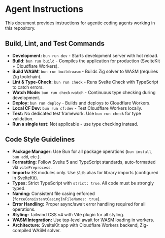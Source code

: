 # Agent Instructions

This document provides instructions for agentic coding agents working in this repository.

## Build, Lint, and Test Commands

- **Development:** `bun run dev` - Starts development server with hot reload.
- **Build:** `bun run build` - Compiles the application for production (SvelteKit + Cloudflare Workers).
- **Build WASM:** `bun run build:wasm` - Builds Zig solver to WASM (requires Zig toolchain).
- **Lint & Type-Check:** `bun run check` - Runs Svelte Check with TypeScript to catch errors.
- **Watch Mode:** `bun run check:watch` - Continuous type checking during development.
- **Deploy:** `bun run deploy` - Builds and deploys to Cloudflare Workers.
- **Local CF Dev:** `bun run cf:dev` - Test Cloudflare Workers locally.
- **Test:** No dedicated test framework. Use `bun run check` for type validation.
- **Run a single test:** Not applicable - use type checking instead.

## Code Style Guidelines

- **Package Manager:** Use Bun for all package operations (`bun install`, `bun add`, etc.).
- **Formatting:** Follow Svelte 5 and TypeScript standards, auto-formatted via `vitePreprocess`.
- **Imports:** ES modules only. Use `$lib` alias for library imports (configured in SvelteKit).
- **Types:** Strict TypeScript with `strict: true`. All code must be strongly typed.
- **Naming:** Consistent file casing enforced (`forceConsistentCasingInFileNames: true`).
- **Error Handling:** Proper async/await error handling required for all operations.
- **Styling:** Tailwind CSS v4 with Vite plugin for all styling.
- **WASM Integration:** Use top-level await for WASM loading in workers.
- **Architecture:** SvelteKit app with Cloudflare Workers backend, Zig-compiled WASM solver.